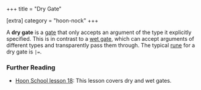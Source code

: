 +++
title = "Dry Gate"

[extra]
category = "hoon-nock"
+++

A **dry gate** is a [gate](/reference/glossary/gate) that only accepts an
argument of the type it explicitly specified. This is in contrast to a [wet
gate](/reference/glossary/wet-gate), which can accept arguments of different
types and transparently pass them through. The typical
[rune](/reference/glossary/rune) for a dry gate is `|=`.

### Further Reading

- [Hoon School lesson 18](/guides/core/hoon-school/R-metals): This lesson covers
  dry and wet gates.
